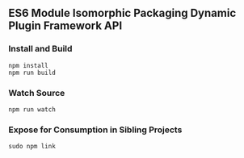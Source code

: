 ## ES6 Module Isomorphic Packaging Dynamic Plugin Framework API

### Install and Build

    npm install
    npm run build

### Watch Source

    npm run watch

### Expose for Consumption in Sibling Projects

    sudo npm link 
